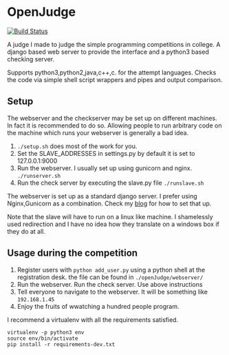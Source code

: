 OpenJudge
=========
[![Build Status](https://travis-ci.org/theSage21/openJudge.svg)](https://travis-ci.org/theSage21/openJudge)

A judge I made to judge the simple programming competitions in college.
A django based web server to provide the interface and a python3 based
checking server.


Supports python3,python2,java,c++,c. for the attempt languages.
Checks the code via simple shell script wrappers and pipes and output comparison.

Setup
-----

The webserver and the checkserver may be set up on different machines. In fact it is 
recommended to do so. Allowing people to run arbitrary code on the machine which runs
your webserver is generally a bad idea.

1. `./setup.sh` does most of the work for you.
2. Set the SLAVE_ADDRESSES in settings.py by default it is set to 127.0.0.1:9000
3. Run the webserver. I usually set up using gunicorn and nginx. `./runserver.sh`
4. Run the check server by executing the slave.py file `./runslave.sh`

The webserver is set up as a standard django server. I prefer using Nginx,Gunicorn as a 
combination. Check my [blog](http://arjoonn.blogspot.com/2015/05/django-gunicorn-and-nginx.html) for how to set that up.

Note that the slave will have to run on a linux like machine. I shamelessly used redirection
and I have no idea how they translate on a windows box if they do at all.

Usage during the competition
----------------------------

1. Register users with `python add_user.py` using a python shell at the registration desk.
   the file can be found in `./openJudge/webserver/`
2. Run the webserver. Run the check server. Use above instructions
3. Tell everyone to navigate to the webserver. It will be something like `192.168.1.45`
4. Enjoy the fruits of wwatching a hundred people program.

I recommend a virtualenv with all the requirements satisfied.
```
virtualenv -p python3 env
source env/bin/activate
pip install -r requirements-dev.txt
```
